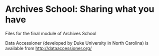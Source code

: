 # Archives School: Sharing what you have
Files for the final module of Archives School

Data Accessioner (developed by Duke University in North Carolina) is available from http://dataaccessioner.org/
